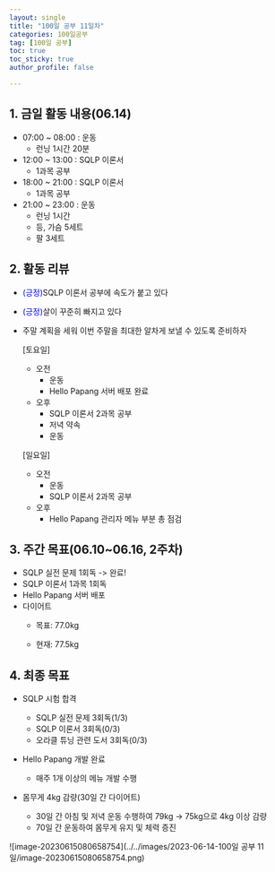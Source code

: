 ```yaml
---
layout: single
title: "100일 공부 11일차"
categories: 100일공부
tag: [100일 공부]
toc: true
toc_sticky: true
author_profile: false

---
```


## 1. 금일 활동 내용(06.14)

* 07:00 ~ 08:00 : 운동
  * 런닝 1시간 20분
* 12:00 ~ 13:00 : SQLP 이론서
  * 1과목 공부
* 18:00 ~ 21:00 : SQLP 이론서
  * 1과목 공부
* 21:00 ~ 23:00 : 운동
  * 런닝 1시간
  * 등, 가슴 5세트
  * 팔 3세트



## 2. 활동 리뷰

* <span style = "color:blue">(긍정)</span>SQLP 이론서 공부에 속도가 붙고 있다

* <span style = "color:blue">(긍정)</span>살이 꾸준히 빠지고 있다

* 주말 계획을 세워 이번 주말을 최대한 알차게 보낼 수 있도록 준비하자

  [토요일]

  * 오전
    * 운동
    * Hello Papang 서버 배포 완료
  * 오후
    * SQLP 이론서 2과목 공부
    * 저녁 약속
    * 운동

  [일요일]

  * 오전
    * 운동
    * SQLP 이론서 2과목 공부
  * 오후
    * Hello Papang 관리자 메뉴 부분 총 점검




##  3. 주간 목표(06.10~06.16, 2주차)

* SQLP 실전 문제 1회독 -> 완료!
* SQLP 이론서 1과목 1회독
* Hello Papang 서버 배포
* 다이어트
  * 목표: 77.0kg

  * 현재: 77.5kg



## 4. 최종 목표

* SQLP 시험 합격
  * SQLP 실전 문제 3회독(1/3)
  * SQLP 이론서 3회독(0/3)
  * 오라클 튜닝 관련 도서 3회독(0/3)
* Hello Papang 개발 완료
  * 매주 1개 이상의 메뉴 개발 수행

* 몸무게 4kg 감량(30일 간 다이어트)
  * 30일 간 아침 및 저녁 운동 수행하여 79kg -> 75kg으로 4kg 이상 감량
  * 70일 간 운동하여 몸무게 유지 및 체력 증진

![image-20230615080658754](../../images/2023-06-14-100일 공부 11일/image-20230615080658754.png)



